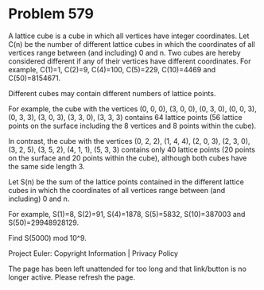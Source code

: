 #   Problem 579

   A lattice cube is a cube in which all vertices have integer coordinates.
   Let C(n) be the number of different lattice cubes in which the coordinates
   of all vertices range between (and including) 0 and n. Two cubes are
   hereby considered different if any of their vertices have different
   coordinates.
   For example, C(1)=1, C(2)=9, C(4)=100, C(5)=229, C(10)=4469 and
   C(50)=8154671.

   Different cubes may contain different numbers of lattice points.

   For example, the cube with the vertices
   (0, 0, 0), (3, 0, 0), (0, 3, 0), (0, 0, 3), (0, 3, 3), (3, 0, 3), (3, 3,
   0), (3, 3, 3) contains 64 lattice points (56 lattice points on the surface
   including the 8 vertices and 8 points within the cube).

   In contrast, the cube with the vertices
   (0, 2, 2), (1, 4, 4), (2, 0, 3), (2, 3, 0), (3, 2, 5), (3, 5, 2), (4, 1,
   1), (5, 3, 3) contains only 40 lattice points (20 points on the surface
   and 20 points within the cube), although both cubes have the same side
   length 3.

   Let S(n) be the sum of the lattice points contained in the different
   lattice cubes in which the coordinates of all vertices range between (and
   including) 0 and n.

   For example, S(1)=8, S(2)=91, S(4)=1878, S(5)=5832, S(10)=387003 and
   S(50)=29948928129.

   Find S(5000) mod 10^9.

   Project Euler: Copyright Information | Privacy Policy

   The page has been left unattended for too long and that link/button is no
   longer active. Please refresh the page.
